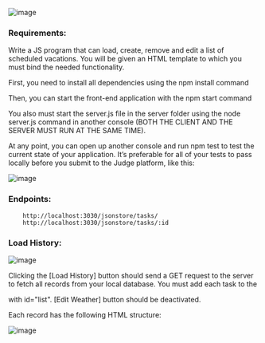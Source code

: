 ![image](https://github.com/nsinorov/SoftUniMainPath/assets/45227327/a1e5dc60-00a1-4651-858f-f4f0450c8b6a)

### Requirements:

Write a JS program that can load, create, remove and edit a list of scheduled vacations. You will be given an HTML template to which you must bind the needed functionality.

First, you need to install all dependencies using the npm install command

Then, you can start the front-end application with the npm start command

You also must start the server.js file in the server folder using the node server.js command in another console (BOTH THE CLIENT AND THE SERVER MUST RUN AT THE SAME TIME).

At any point, you can open up another console and run npm test to test the current state of your application. It’s preferable for all of your tests to pass locally before you submit to the Judge platform, like this:

![image](https://github.com/nsinorov/SoftUniMainPath/assets/45227327/d56f7472-7008-48c5-8e87-b9780f3f3544)

### Endpoints:

    	http://localhost:3030/jsonstore/tasks/
    	http://localhost:3030/jsonstore/tasks/:id

### Load History:

![image](https://github.com/nsinorov/SoftUniMainPath/assets/45227327/ec126cfa-7507-4ccf-8ef9-4ccc69a065fd)

Clicking the [Load History] button should send a GET request to the server to fetch all records from your local database. You must add each task to the <div> with id="list". [Edit Weather] button should be deactivated.

Each record has the following HTML structure:

![image](https://github.com/nsinorov/SoftUniMainPath/assets/45227327/e367f5fd-eab6-4c38-b83c-331a61af74f1)
